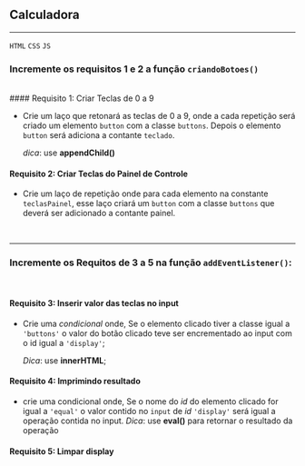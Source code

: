 ## Calculadora 
<hr>

`HTML` `CSS` `JS`

### Incremente os requisitos 1 e 2 a função `criandoBotoes()`
<br>
#### Requisito 1: Criar Teclas de 0 a 9

 - Crie um laço que retonará as teclas de 0 a 9, onde a cada repetição será criado um elemento `button` com a classe `buttons`. Depois o elemento `button` será adiciona a contante `teclado`.

    _dica_: use **appendChild()**

#### Requisito 2: Criar Teclas do Painel de Controle

- Crie um laço de repetição onde para cada elemento na constante `teclasPainel`, esse laço criará um `button` com a classe `buttons` que deverá ser adicionado a contante painel.
<br>
<hr>

### Incremente os Requitos de 3 a 5 na função `addEventListener()`:

<br>

#### Requisito 3: Inserir valor das teclas no input

- Crie uma _condicional_ onde, Se o elemento clicado tiver a classe igual a `'buttons'` o valor do botão clicado teve ser encrementado ao input com o id igual a `'display'`;
   
    _Dica_: use **innerHTML**;


#### Requisito 4: Imprimindo resultado

- crie uma condicional onde, Se o nome do _id_ do elemento clicado for igual a `'equal'` o valor contido no `input` de _id_ `'display'` será igual a operação contida no input.
    _Dica_: use **eval()** para retornar o resultado da operação

#### Requisito 5: Limpar display

